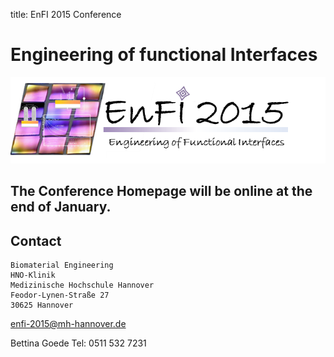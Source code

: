 title: EnFI 2015 Conference

Engineering of functional Interfaces
====================================

![Logo](03_enfi-2015/logo.png)

The Conference Homepage will be online at the end of January.
---


<!--
News
----

### Opening of Conference Website

Datum | The EnFI-2015 website is now online available.
Early birds may start [sending in abstracts](03_enfi-2015/abstractsubmission.html).
### Sponsors

Logos der Sponsoren und links zu deren Websites


***
-->
Contact
-------

```
Biomaterial Engineering
HNO-Klinik
Medizinische Hochschule Hannover
Feodor-Lynen-Straße 27
30625 Hannover
```

<enfi-2015@mh-hannover.de>

Bettina Goede
Tel: 0511 532 7231